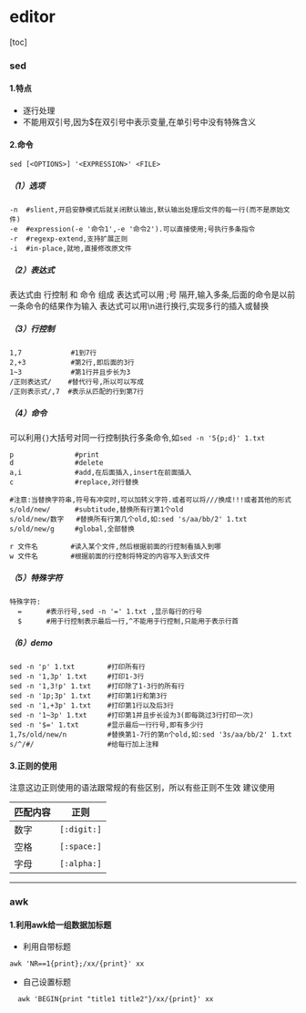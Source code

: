 # editor

[toc]

### sed

#### 1.特点
* 逐行处理
* 不能用双引号,因为$在双引号中表示变量,在单引号中没有特殊含义

#### 2.命令
```shell
sed [<OPTIONS>] '<EXPRESSION>' <FILE>
```

##### （1）选项
```shell
-n  #slient,开启安静模式后就关闭默认输出,默认输出处理后文件的每一行(而不是原始文件)
-e  #expression(-e '命令1',-e '命令2').可以直接使用;号执行多条指令
-r  #regexp-extend,支持扩展正则
-i  #in-place,就地,直接修改原文件
```

##### （2）表达式
表达式由 行控制 和 命令 组成
表达式可以用 ;号 隔开,输入多条,后面的命令是以前一条命令的结果作为输入
表达式可以用\n进行换行,实现多行的插入或替换

##### （3）行控制
```shell
1,7            #1到7行
2,+3           #第2行,即后面的3行
1~3            #第1行并且步长为3
/正则表达式/    #替代行号,所以可以写成
/正则表示式/,7  #表示从匹配的行到第7行
```

##### （4）命令
可以利用`{}`大括号对同一行控制执行多条命令,如`sed -n '5{p;d}' 1.txt`
```shell
p               #print
d               #delete
a,i             #add,在后面插入,insert在前面插入
c               #replace,对行替换

#注意:当替换字符串,符号有冲突时,可以加转义字符.或者可以将///换成!!!或者其他的形式
s/old/new/      #subtitude,替换所有行第1个old
s/old/new/数字   #替换所有行第几个old,如:sed 's/aa/bb/2' 1.txt
s/old/new/g     #global,全部替换

r 文件名        #读入某个文件,然后根据前面的行控制看插入到哪
w 文件名        #根据前面的行控制将特定的内容写入到该文件
```

##### （5）特殊字符
```shell
特殊字符:
  =      #表示行号,sed -n '=' 1.txt ,显示每行的行号
  $      #用于行控制表示最后一行,^不能用于行控制,只能用于表示行首
```

##### （6）demo
```shell
sed -n 'p' 1.txt        #打印所有行
sed -n '1,3p' 1.txt     #打印1-3行
sed -n '1,3!p' 1.txt    #打印除了1-3行的所有行
sed -n '1p;3p' 1.txt    #打印第1行和第3行
sed -n '1,+3p' 1.txt    #打印第1行以及后3行
sed -n '1~3p' 1.txt     #打印第1并且步长设为3(即每跳过3行打印一次)
sed -n '$=' 1.txt       #显示最后一行行号,即有多少行
1,7s/old/new/n          #替换第1-7行的第n个old,如:sed '3s/aa/bb/2' 1.txt
s/^/#/                  #给每行加上注释
```

#### 3.正则的使用
注意这边正则使用的语法跟常规的有些区别，所以有些正则不生效
建议使用

|匹配内容|正则|
|-|-|
|数字|`[:digit:]`|
|空格|`[:space:]`|
|字母|`[:alpha:]`|

***

### awk

#### 1.利用awk给一组数据加标题
* 利用自带标题
```shell
awk 'NR==1{print};/xx/{print}' xx
```

* 自己设置标题
```shell
  awk 'BEGIN{print "title1 title2"}/xx/{print}' xx
```
